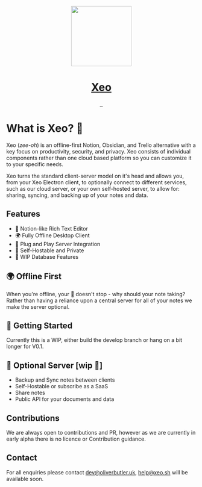 <p align="center">
  <a href="https://xeo.sh">
    <img src="https://avatars.githubusercontent.com/u/84088102?s=200&v=4" height="160">
    <h1 align="center">Xeo</h1>
  </a>
</p>

<p align="center">
   <a href="">
    <img alt="" src="https://img.shields.io/github/issues/xeo-labs/xeo?style=for-the-badge&labelColor=000000">
  </a>
   <a href="">
    <img alt="" src="https://img.shields.io/github/stars/xeo-labs/xeo?style=for-the-badge&labelColor=000000">
  </a>
  <a href="">
    <img alt="" src="https://img.shields.io/github/forks/xeo-labs/xeo?style=for-the-badge&labelColor=000000">
  </a>
</p>

# What is Xeo? 🚀

Xeo (_zee-oh_) is an offline-first Notion, Obsidian, and Trello alternative with a key focus on productivity, security, and privacy. Xeo consists of individual components rather than one cloud based platform so you can customize it to your specific needs.

Xeo turns the standard client-server model on it's head and allows you, from your Xeo Electron client, to optionally connect to different services, such as our cloud server, or your own self-hosted server, to allow for: sharing, syncing, and backing up of your notes and data.

## Features

- 📝 Notion-like Rich Text Editor
- 🌍 Fully Offline Desktop Client
- 🔌 Plug and Play Server Integration
- 🏡 Self-Hostable and Private
- 🚧 WIP Database Features

## 🌍 Offline First

When you're offline, your 🧠 doesn't stop - why should your note taking? Rather than having a reliance upon a central server for all of your notes we make the server optional.

## 🚀 Getting Started

Currently this is a WIP, either build the develop branch or hang on a bit longer for V0.1.

## 📡 Optional Server [wip 🚧]

- Backup and Sync notes between clients
- Self-Hostable or subscribe as a SaaS
- Share notes
- Public API for your documents and data

## Contributions

We are always open to contributions and PR, however as we are currently in early alpha there is no licence or Contribution guidance.

## Contact

For all enquiries please contact dev@oliverbutler.uk, help@xeo.sh will be available soon.
